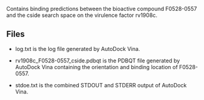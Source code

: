 Contains binding predictions between the bioactive compound F0528-0557 and the cside search space on the virulence factor rv1908c.

## Files

- log.txt is the log file generated by AutoDock Vina.

- rv1908c_F0528-0557_cside.pdbqt is the PDBQT file generated by AutoDock Vina containing the orientation and binding location of F0528-0557.

- stdoe.txt is the combined STDOUT and STDERR output of AutoDock Vina.

